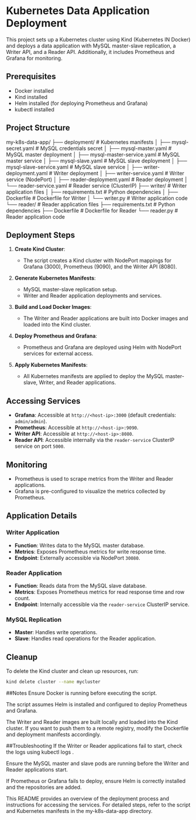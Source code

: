# Kubernetes Data Application Deployment

This project sets up a Kubernetes cluster using Kind (Kubernetes IN Docker) and deploys a data application with MySQL master-slave replication, a Writer API, and a Reader API. Additionally, it includes Prometheus and Grafana for monitoring.

## Prerequisites

- Docker installed
- Kind installed
- Helm installed (for deploying Prometheus and Grafana)
- kubectl installed

## Project Structure

my-k8s-data-app/
├── deployment/                  # Kubernetes manifests
│   ├── mysql-secret.yaml        # MySQL credentials secret
│   ├── mysql-master.yaml        # MySQL master deployment
│   ├── mysql-master-service.yaml # MySQL master service
│   ├── mysql-slave.yaml         # MySQL slave deployment
│   ├── mysql-slave-service.yaml # MySQL slave service
│   ├── writer-deployment.yaml   # Writer deployment
│   ├── writer-service.yaml      # Writer service (NodePort)
│   ├── reader-deployment.yaml   # Reader deployment
│   └── reader-service.yaml      # Reader service (ClusterIP)
├── writer/                      # Writer application files
│   ├── requirements.txt         # Python dependencies
│   ├── Dockerfile               # Dockerfile for Writer
│   └── writer.py                # Writer application code
└── reader/                      # Reader application files
    ├── requirements.txt         # Python dependencies
    ├── Dockerfile               # Dockerfile for Reader
    └── reader.py                # Reader application code
    


## Deployment Steps

1. **Create Kind Cluster**:
   - The script creates a Kind cluster with NodePort mappings for Grafana (3000), Prometheus (9090), and the Writer API (8080).

2. **Generate Kubernetes Manifests**:
   - MySQL master-slave replication setup.
   - Writer and Reader application deployments and services.

3. **Build and Load Docker Images**:
   - The Writer and Reader applications are built into Docker images and loaded into the Kind cluster.

4. **Deploy Prometheus and Grafana**:
   - Prometheus and Grafana are deployed using Helm with NodePort services for external access.

5. **Apply Kubernetes Manifests**:
   - All Kubernetes manifests are applied to deploy the MySQL master-slave, Writer, and Reader applications.

## Accessing Services

- **Grafana**: Accessible at `http://<host-ip>:3000` (default credentials: `admin/admin`).
- **Prometheus**: Accessible at `http://<host-ip>:9090`.
- **Writer API**: Accessible at `http://<host-ip>:8080`.
- **Reader API**: Accessible internally via the `reader-service` ClusterIP service on port `5000`.

## Monitoring

- Prometheus is used to scrape metrics from the Writer and Reader applications.
- Grafana is pre-configured to visualize the metrics collected by Prometheus.

## Application Details

### Writer Application

- **Function**: Writes data to the MySQL master database.
- **Metrics**: Exposes Prometheus metrics for write response time.
- **Endpoint**: Externally accessible via NodePort `30080`.

### Reader Application

- **Function**: Reads data from the MySQL slave database.
- **Metrics**: Exposes Prometheus metrics for read response time and row count.
- **Endpoint**: Internally accessible via the `reader-service` ClusterIP service.

### MySQL Replication

- **Master**: Handles write operations.
- **Slave**: Handles read operations for the Reader application.

## Cleanup

To delete the Kind cluster and clean up resources, run:

```bash
kind delete cluster --name mycluster
```


##Notes
Ensure Docker is running before executing the script.

The script assumes Helm is installed and configured to deploy Prometheus and Grafana.

The Writer and Reader images are built locally and loaded into the Kind cluster. If you want to push them to a remote registry, modify the Dockerfile and deployment manifests accordingly.

##Troubleshooting
If the Writer or Reader applications fail to start, check the logs using kubectl logs <pod-name>.

Ensure the MySQL master and slave pods are running before the Writer and Reader applications start.

If Prometheus or Grafana fails to deploy, ensure Helm is correctly installed and the repositories are added.

This README provides an overview of the deployment process and instructions for accessing the services. For detailed steps, refer to the script and Kubernetes manifests in the my-k8s-data-app directory.
